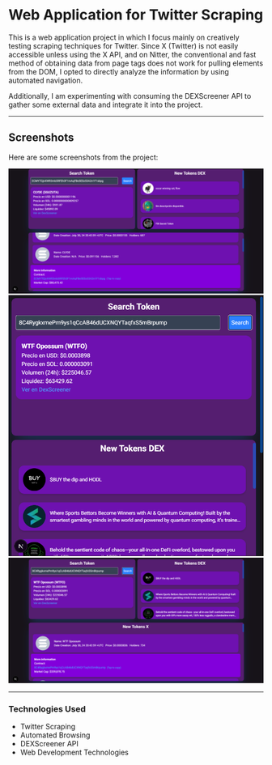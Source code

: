 # Web Application for Twitter Scraping

This is a web application project in which I focus mainly on creatively testing scraping techniques for Twitter. Since X (Twitter) is not easily accessible unless using the X API, and on Nitter, the conventional and fast method of obtaining data from page tags does not work for pulling elements from the DOM, I opted to directly analyze the information by using automated navigation.

Additionally, I am experimenting with consuming the DEXScreener API to gather some external data and integrate it into the project.

---

## Screenshots

Here are some screenshots from the project:

![Image 1](public/img/img1.png)
![Image 2](public/img/img2.png)
![Image 3](public/img/img3.png)

---

### Technologies Used
- Twitter Scraping
- Automated Browsing
- DEXScreener API
- Web Development Technologies
